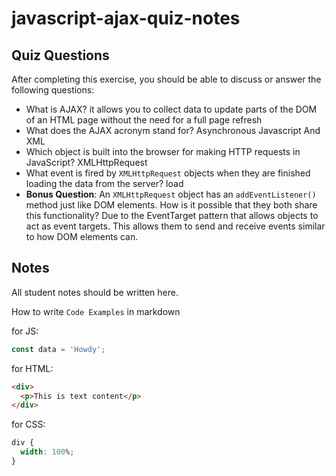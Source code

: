 # javascript-ajax-quiz-notes

## Quiz Questions

After completing this exercise, you should be able to discuss or answer the following questions:

- What is AJAX?
  it allows you to collect data to update parts of the DOM of an HTML page without the need for a full page refresh
- What does the AJAX acronym stand for?
  Asynchronous Javascript And XML
- Which object is built into the browser for making HTTP requests in JavaScript?
  XMLHttpRequest
- What event is fired by `XMLHttpRequest` objects when they are finished loading the data from the server?
  load
- **Bonus Question**: An `XMLHttpRequest` object has an `addEventListener()` method just like DOM elements. How is it possible that they both share this functionality?
  Due to the EventTarget pattern that allows objects to act as event targets. This allows them to send and receive events similar to how DOM elements can.

## Notes

All student notes should be written here.

How to write `Code Examples` in markdown

for JS:

```javascript
const data = 'Howdy';
```

for HTML:

```html
<div>
  <p>This is text content</p>
</div>
```

for CSS:

```css
div {
  width: 100%;
}
```
